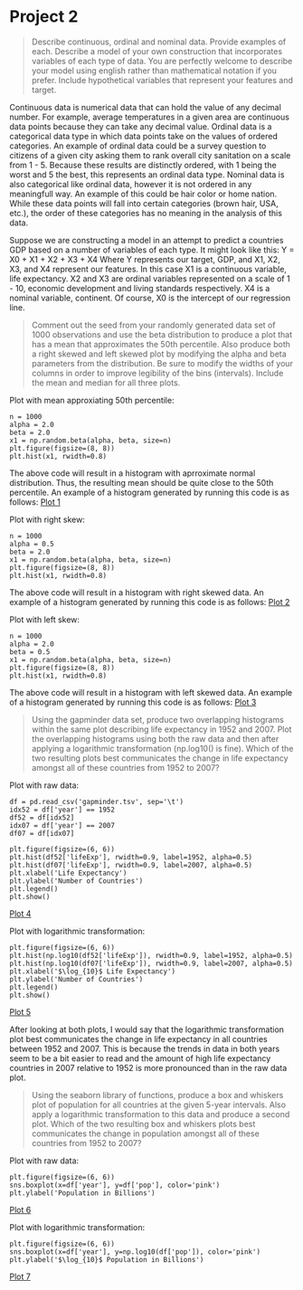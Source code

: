# Project 2

> Describe continuous, ordinal and nominal data. Provide examples of each. Describe a model of your own construction that incorporates variables of each type of data. You are perfectly welcome to describe your model using english rather than mathematical notation if you prefer. Include hypothetical variables that represent your features and target.

Continuous data is numerical data that can hold the value of any decimal number. For example, average temperatures in a given area are continuous data points because they can take any decimal value.
Ordinal data is a categorical data type in which data points take on the values of ordered categories. An example of ordinal data could be a survey question to citizens of a given city asking them to rank overall city sanitation on a scale from 1 - 5. Because these results are distinctly ordered, with 1 being the worst and 5 the best, this represents an ordinal data type.
Nominal data is also categorical like ordinal data, however it is not ordered in any meaningfull way. An example of this could be hair color or home nation. While these data points will fall into certain categories (brown hair, USA, etc.), the order of these categories has no meaning in the analysis of this data.

Suppose we are constructing a model in an attempt to predict a countries GDP based on a number of variables of each type. It might look like this:
Y = X0 + X1 + X2 + X3 + X4
Where Y represents our target, GDP, and X1, X2, X3, and X4 represent our features. In this case X1 is a continuous variable, life expectancy. X2 and X3 are ordinal variables represented on a scale of 1 - 10, economic development and living standards respectively. X4 is a nominal variable, continent. Of course, X0 is the intercept of our regression line.


> Comment out the seed from your randomly generated data set of 1000 observations and use the beta distribution to produce a plot that has a mean that approximates the 50th percentile. Also produce both a right skewed and left skewed plot by modifying the alpha and beta parameters from the distribution. Be sure to modify the widths of your columns in order to improve legibility of the bins (intervals). Include the mean and median for all three plots.

Plot with mean approxiating 50th percentile:
```
n = 1000
alpha = 2.0
beta = 2.0
x1 = np.random.beta(alpha, beta, size=n)
plt.figure(figsize=(8, 8))
plt.hist(x1, rwidth=0.8)
```
The above code will result in a histogram with aprroximate normal distribution. Thus, the resulting mean should be quite close to the 50th percentile.
An example of a histogram generated by running this code is as follows: [Plot 1](plot1.png)

Plot with right skew:
```
n = 1000
alpha = 0.5
beta = 2.0
x1 = np.random.beta(alpha, beta, size=n)
plt.figure(figsize=(8, 8))
plt.hist(x1, rwidth=0.8)
```
The above code will result in a histogram with right skewed data.
An example of a histogram generated by running this code is as follows: [Plot 2](plot2.png)

Plot with left skew:
```
n = 1000
alpha = 2.0
beta = 0.5
x1 = np.random.beta(alpha, beta, size=n)
plt.figure(figsize=(8, 8))
plt.hist(x1, rwidth=0.8)
```
The above code will result in a histogram with left skewed data.
An example of a histogram generated by running this code is as follows: [Plot 3](plot3.png)


> Using the gapminder data set, produce two overlapping histograms within the same plot describing life expectancy in 1952 and 2007. Plot the overlapping histograms using both the raw data and then after applying a logarithmic transformation (np.log10() is fine). Which of the two resulting plots best communicates the change in life expectancy amongst all of these countries from 1952 to 2007?

Plot with raw data:
```
df = pd.read_csv('gapminder.tsv', sep='\t')
idx52 = df['year'] == 1952
df52 = df[idx52]
idx07 = df['year'] == 2007
df07 = df[idx07]

plt.figure(figsize=(6, 6))
plt.hist(df52['lifeExp'], rwidth=0.9, label=1952, alpha=0.5)
plt.hist(df07['lifeExp'], rwidth=0.9, label=2007, alpha=0.5)
plt.xlabel('Life Expectancy')
plt.ylabel('Number of Countries')
plt.legend()
plt.show()
```
[Plot 4](plot4.png)

Plot with logarithmic transformation:
```
plt.figure(figsize=(6, 6))
plt.hist(np.log10(df52['lifeExp']), rwidth=0.9, label=1952, alpha=0.5)
plt.hist(np.log10(df07['lifeExp']), rwidth=0.9, label=2007, alpha=0.5)
plt.xlabel('$\log_{10}$ Life Expectancy')
plt.ylabel('Number of Countries')
plt.legend()
plt.show()
```
[Plot 5](plot5.png)

After looking at both plots, I would say that the logarithmic transformation plot best communicates the change in life expectancy in all countries between 1952 and 2007. This is because the trends in data in both years seem to be a bit easier to read and the amount of high life expectancy countries in 2007 relative to 1952 is more pronounced than in the raw data plot.


> Using the seaborn library of functions, produce a box and whiskers plot of population for all countries at the given 5-year intervals. Also apply a logarithmic transformation to this data and produce a second plot. Which of the two resulting box and whiskers plots best communicates the change in population amongst all of these countries from 1952 to 2007?

Plot with raw data:
```
plt.figure(figsize=(6, 6))
sns.boxplot(x=df['year'], y=df['pop'], color='pink')
plt.ylabel('Population in Billions')
```
[Plot 6](plot6.png)

Plot with logarithmic transformation:
```
plt.figure(figsize=(6, 6))
sns.boxplot(x=df['year'], y=np.log10(df['pop']), color='pink')
plt.ylabel('$\log_{10}$ Population in Billions')
```
[Plot 7](plot7.png)
















